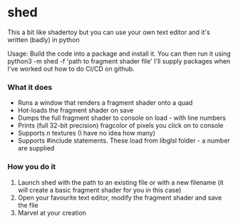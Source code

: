 # shed
This a bit like shadertoy but you can use your own text editor and it's written (badly) in python


Usage:
Build the code into a package and install it. You can then run it using python3 -m shed -f 'path to fragment shader file'
I'll supply packages when I've worked out how to do CI/CD on github.

### What it does
* Runs a window that renders a fragment shader onto a quad
* Hot-loads the fragment shader on save 
* Dumps the full fragment shader to console on load - with line numbers 
* Prints (full 32-bit precision) fragcolor of pixels you click on to console
* Supports _n_ textures (I have no idea how many)
* Supports #include statements. These load from libglsl folder - a number are supplied

### How you do it 
1. Launch shed with the path to an existing file or with a new filename (it will create a basic fragment shader for you in this case)
2. Open your favourite text editor, modify the fragment shader and save the file 
3. Marvel at your creation




